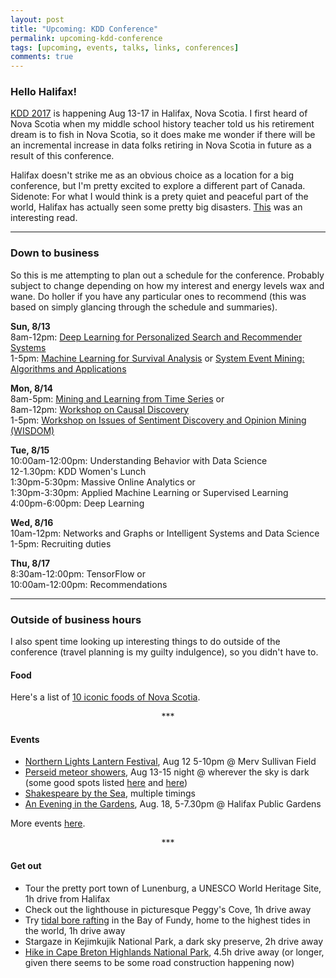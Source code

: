 ```yaml
---
layout: post
title: "Upcoming: KDD Conference"
permalink: upcoming-kdd-conference
tags: [upcoming, events, talks, links, conferences]
comments: true
---
```


### Hello Halifax!

[KDD 2017](http://www.kdd.org/kdd2017/) is happening Aug 13-17 in Halifax, Nova Scotia. I first heard of Nova Scotia when my middle school history teacher told us his retirement dream is to fish in Nova Scotia, so it does make me wonder if there will be an incremental increase in data folks retiring in Nova Scotia in future as a result of this conference.

Halifax doesn't strike me as an obvious choice as a location for a big conference, but I'm pretty excited to explore a different part of Canada. Sidenote: For what I would think is a prety quiet and peaceful part of the world, Halifax has actually seen some pretty big disasters. [This](http://articles.latimes.com/1998/sep/05/news/mn-19758) was an interesting read.

-----

### Down to business

So this is me attempting to plan out a schedule for the conference. Probably subject to change depending on how my interest and energy levels wax and wane. Do holler if you have any particular ones to recommend (this was based on simply glancing through the schedule and summaries).

**Sun, 8/13**   
8am-12pm: [Deep Learning for Personalized Search and Recommender Systems](https://engineering.linkedin.com/data/publications/kdd-2017/deep-learning-tutorial)  
1-5pm: [Machine Learning for Survival Analysis](http://dmkd.cs.vt.edu/TUTORIAL/Survival/) or [System Event Mining: Algorithms and Applications](https://users.cs.fiu.edu/~taoli/event-mining/)

**Mon, 8/14**  
8am-5pm: [Mining and Learning from Time Series](http://www-bcf.usc.edu/~liu32/milets17/) or  
8am-12pm: [Workshop on Causal Discovery](http://nugget.unisa.edu.au/CD2017/)  
1-5pm: [Workshop on Issues of Sentiment Discovery and Opinion Mining (WISDOM)](www.kdd.org/kdd2017/programhttp://sentic.net/wisdom/#wisdom2017)

**Tue, 8/15**  
10:00am-12:00pm: Understanding Behavior with Data Science   
12-1.30pm: KDD Women's Lunch   
1:30pm-5:30pm: Massive Online Analytics or  
1:30pm-3:30pm: Applied Machine Learning or Supervised Learning  
4:00pm-6:00pm: Deep Learning  

**Wed, 8/16**  
10am-12pm: Networks and Graphs or Intelligent Systems and Data Science  
1-5pm: Recruiting duties

**Thu, 8/17**  
8:30am-12:00pm: TensorFlow or  
10:00am-12:00pm: Recommendations 

-----

### Outside of business hours

I also spent time looking up interesting things to do outside of the conference (travel planning is my guilty indulgence), so you didn't have to.

#### Food

Here's a list of [10 iconic foods of Nova Scotia](http://www.eatthistown.ca/iconic-foods-of-canada-nova-scotia/).

<p align="center">***</p>

#### Events

* [Northern Lights Lantern Festival](https://www.thecoast.ca/halifax/northern-lights-lantern-festival/Event?oid=8682373), Aug 12 5-10pm @ Merv Sullivan Field
* [Perseid meteor showers](http://thechronicleherald.ca/novascotia/1492741-perseid-meteor-shower-lights-heavens-in-august), Aug 13-15 night @ wherever the sky is dark (some good spots listed [here](https://www.narcity.com/ca/ns/halifax/best-of-hfx/10-beautiful-places-go-stargazing-nova-scotia) and [here](http://www.halifaxsociable.ca/7-best-places-to-stargaze-in-the-halifax-region/))
* [Shakespeare by the Sea](http://www.shakespearebythesea.ca/schedule.html), multiple timings
* [An Evening in the Gardens](https://www.thecoast.ca/halifax/an-evening-in-the-gardens/Event?oid=8573464), Aug. 18, 5-7.30pm @ Halifax Public Gardens

More events [here](https://www.thecoast.ca/halifax/EventSearch).

<p align="center">***</p>

#### Get out

* Tour the pretty port town of Lunenburg, a UNESCO World Heritage Site, 1h drive from Halifax
* Check out the lighthouse in picturesque Peggy's Cove, 1h drive away
* Try [tidal bore rafting](http://www.bayoffundy.com/activities/tidal-bore-rafting/) in the Bay of Fundy, home to the highest tides in the world, 1h drive away
* Stargaze in Kejimkujik National Park, a dark sky preserve, 2h drive away
* [Hike in Cape Breton Highlands National Park](https://www.alltrails.com/parks/canada/nova-scotia/cape-breton-highlands-national-park-of-canada), 4.5h drive away (or longer, given there seems to be some road construction happening now)